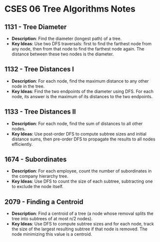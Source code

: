 # CSES 06 Tree Algorithms Notes

## 1131 - Tree Diameter

- **Description**: Find the diameter (longest path) of a tree.
- **Key Ideas**: Use two DFS traversals: first to find the farthest node from any node, then from that node to find the farthest node again. The distance between these two nodes is the diameter.

## 1132 - Tree Distances I

- **Description**: For each node, find the maximum distance to any other node in the tree.
- **Key Ideas**: Find the two endpoints of the diameter using DFS. For each node, its answer is the maximum of its distances to the two endpoints.

## 1133 - Tree Distances II

- **Description**: For each node, find the sum of distances to all other nodes.
- **Key Ideas**: Use post-order DFS to compute subtree sizes and initial distance sums, then pre-order DFS to propagate the results to all nodes efficiently.

## 1674 - Subordinates

- **Description**: For each employee, count the number of subordinates in the company hierarchy tree.
- **Key Ideas**: Use DFS to count the size of each subtree, subtracting one to exclude the node itself.

## 2079 - Finding a Centroid

- **Description**: Find a centroid of a tree (a node whose removal splits the tree into subtrees of at most n/2 nodes).
- **Key Ideas**: Use DFS to compute subtree sizes and for each node, track the size of the largest resulting subtree if that node is removed. The node minimizing this value is a centroid.
